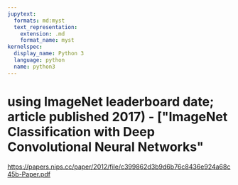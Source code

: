 ```yaml
---
jupytext:
  formats: md:myst
  text_representation:
    extension: .md
    format_name: myst
kernelspec:
  display_name: Python 3
  language: python
  name: python3
---
```


# using ImageNet leaderboard date; article published 2017) - ["ImageNet Classification with Deep Convolutional Neural Networks"

https://papers.nips.cc/paper/2012/file/c399862d3b9d6b76c8436e924a68c45b-Paper.pdf